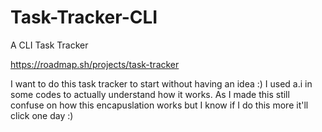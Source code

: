# Task-Tracker-CLI
A CLI Task Tracker

https://roadmap.sh/projects/task-tracker

I want to do this task tracker to start without having an idea :)
I used a.i in some codes to actually understand how it works. As I made this still confuse on how this encapuslation works but I know if I do this more it'll click one day
:)

